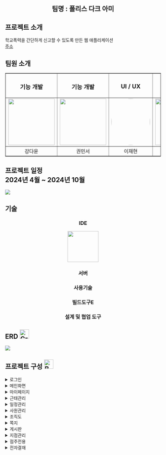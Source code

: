 <div align="center">
<h2>팀명 : 폴리스 다크 아미 </h2>
</div>

## 프로젝트 소개

학교폭력을 간단하게 신고할 수 있도록 만든 웹 애플리케이션 <br>
<a href="http://teacherdev09.kro.kr:9999/creativeschool">주소</a>


##  팀원 소개

<table border="1" style="border-collspace: collspace; margin: 0 auto; text-align: center;">
  <tr>
    <td><h3 style="text-align: center;">기능 개발</h3></td>
    <td><h3 style="text-align: center;">기능 개발</h3></td>
    <td><h3 style="text-align: center;">UI / UX</h3></td>
    <td><h3 style="text-align: center;">화면구현</h3></td>
    <td><h3 style="text-align: center;">기능 개발</h3></td>
  </tr>
  <tr>
    <td><img src="https://private-user-images.githubusercontent.com/148295633/305689724-5abe4eed-4059-4785-b9ca-634a615b0c4d.png?jwt=eyJhbGciOiJIUzI1NiIsInR5cCI6IkpXVCJ9.eyJpc3MiOiJnaXRodWIuY29tIiwiYXVkIjoicmF3LmdpdGh1YnVzZXJjb250ZW50LmNvbSIsImtleSI6ImtleTUiLCJleHAiOjE3MzQ3ODA4NjAsIm5iZiI6MTczNDc4MDU2MCwicGF0aCI6Ii8xNDgyOTU2MzMvMzA1Njg5NzI0LTVhYmU0ZWVkLTQwNTktNDc4NS1iOWNhLTYzNGE2MTViMGM0ZC5wbmc_WC1BbXotQWxnb3JpdGhtPUFXUzQtSE1BQy1TSEEyNTYmWC1BbXotQ3JlZGVudGlhbD1BS0lBVkNPRFlMU0E1M1BRSzRaQSUyRjIwMjQxMjIxJTJGdXMtZWFzdC0xJTJGczMlMkZhd3M0X3JlcXVlc3QmWC1BbXotRGF0ZT0yMDI0MTIyMVQxMTI5MjBaJlgtQW16LUV4cGlyZXM9MzAwJlgtQW16LVNpZ25hdHVyZT1iYTJmMDdkNmZjY2M1ZTU1MTIxZDVhOTZjMDFkODllZmJlMzY3NGViN2MxNTA5ZmVmNDVmMDQyOTc2OWQ5YTU2JlgtQW16LVNpZ25lZEhlYWRlcnM9aG9zdCJ9.lj1uHFRZwcRS8fR1_ZlfzLf4jvSlQge9AadgM15an7I" width="150" height="150"></td>
    <td><img src="https://dayoon07.github.io/static-page-test/img/mantoman.png" width="150" height="150"></td>
    <td><img src="https://dayoon07.github.io/static-page-test/img/jeh.png" style="border-radius: 100%;" width="125" height="150"></td>
    <td><img src="https://private-user-images.githubusercontent.com/148295633/305689714-bc69cf01-6cd1-4649-8e43-7a0fd9fe7c7d.png?jwt=eyJhbGciOiJIUzI1NiIsInR5cCI6IkpXVCJ9.eyJpc3MiOiJnaXRodWIuY29tIiwiYXVkIjoicmF3LmdpdGh1YnVzZXJjb250ZW50LmNvbSIsImtleSI6ImtleTUiLCJleHAiOjE3MzQ3Nzk4MzQsIm5iZiI6MTczNDc3OTUzNCwicGF0aCI6Ii8xNDgyOTU2MzMvMzA1Njg5NzE0LWJjNjljZjAxLTZjZDEtNDY0OS04ZTQzLTdhMGZkOWZlN2M3ZC5wbmc_WC1BbXotQWxnb3JpdGhtPUFXUzQtSE1BQy1TSEEyNTYmWC1BbXotQ3JlZGVudGlhbD1BS0lBVkNPRFlMU0E1M1BRSzRaQSUyRjIwMjQxMjIxJTJGdXMtZWFzdC0xJTJGczMlMkZhd3M0X3JlcXVlc3QmWC1BbXotRGF0ZT0yMDI0MTIyMVQxMTEyMTRaJlgtQW16LUV4cGlyZXM9MzAwJlgtQW16LVNpZ25hdHVyZT1mZGFmYzRjNzlmNTYwZTRjM2Q2ZTg4ZmM4YmY0OWE1ZDUyMmVkNmJmNjc1NTBiODA2ZWQ2NmZlMjdlMDgzN2JiJlgtQW16LVNpZ25lZEhlYWRlcnM9aG9zdCJ9.WP2_MFSHwW9F4AgQdHVJu_l5Neld1_Z_UybtueZlTjg" width="150" height="150"></td>
    <td><img src="https://private-user-images.githubusercontent.com/148295633/305689727-57f1c575-7ca3-4413-812a-9d0395ac68ce.png?jwt=eyJhbGciOiJIUzI1NiIsInR5cCI6IkpXVCJ9.eyJpc3MiOiJnaXRodWIuY29tIiwiYXVkIjoicmF3LmdpdGh1YnVzZXJjb250ZW50LmNvbSIsImtleSI6ImtleTUiLCJleHAiOjE3MzQ3ODA3NTYsIm5iZiI6MTczNDc4MDQ1NiwicGF0aCI6Ii8xNDgyOTU2MzMvMzA1Njg5NzI3LTU3ZjFjNTc1LTdjYTMtNDQxMy04MTJhLTlkMDM5NWFjNjhjZS5wbmc_WC1BbXotQWxnb3JpdGhtPUFXUzQtSE1BQy1TSEEyNTYmWC1BbXotQ3JlZGVudGlhbD1BS0lBVkNPRFlMU0E1M1BRSzRaQSUyRjIwMjQxMjIxJTJGdXMtZWFzdC0xJTJGczMlMkZhd3M0X3JlcXVlc3QmWC1BbXotRGF0ZT0yMDI0MTIyMVQxMTI3MzZaJlgtQW16LUV4cGlyZXM9MzAwJlgtQW16LVNpZ25hdHVyZT05YjAyMjE3NmU3ZTY1OGJjNDdhMjg5OTVhNzhiMDg5YzQ2MDdlOWM2MjZiOTE5OTRhODQ5YTIzNTU5N2I1ZDc2JlgtQW16LVNpZ25lZEhlYWRlcnM9aG9zdCJ9.rtTIZjgWvOlLOSJIOe5TmxOq4kXswme9aI_7w3QKnrs" width="150" height="150"></td>
  </tr>
  <tr>
    <td>강다윤</td>
    <td>권민서</td>
    <td>이재현</td>
    <td>우예진</td>
    <td>박은서</td>
  </tr>
</table>


##  프로젝트 일정 <br> 2024년 4월 ~ 2024년 10월

<div style="width: 100%; margin: 0 auto;">
  <img src="https://dayoon07.github.io/static-page-test/img/project.png">
</div>

##  기술

<div align="center">

<h3 style="text-align: center">IDE</h3>
<img src="https://encrypted-tbn0.gstatic.com/images?q=tbn:ANd9GcRRtQyXi1necbFlJOetK3_3MHaLeHDGZ-C3pw&s" width="100" height="100">
<h3 style="text-align: center">서버</h3>
<h3 style="text-align: center">사용기술</h3>
<h3 style="text-align: center">빌드도구E</h3>
<h3 style="text-align: center">설계 및 협업 도구</h3>

</div>

##  ERD <img src="https://raw.githubusercontent.com/Tarikul-Islam-Anik/Animated-Fluent-Emojis/master/Emojis/Objects/Crayon.png" alt="Crayon" width="30" height="30" />

<picture>
<img src="https://github.com/jjiyeong/-Saerok_final/assets/148295633/d796eb63-eac7-4761-abec-1c466401243a"/> 
</picture>

##  프로젝트 구성 <img src="https://raw.githubusercontent.com/Tarikul-Islam-Anik/Animated-Fluent-Emojis/master/Emojis/Objects/Bookmark%20Tabs.png" alt="Bookmark Tabs" width="30" height="30" />

<details>
<summary>로그인 </summary>

* ##### ID/PW기반 spring-security를 이용한 인증, 권한 설정
* ##### security remember-me를 사용하여 로그인 상태 유지 가능

</details>

<details>
<summary>메인화면 </summary>

* ##### 출/퇴근버튼, 게시판, 전자결재, 일정, 매출추이 그래프 화면에 출력
  
</details>

<details>
<summary>마이페이지</summary>

* ##### ajax 통신을 이용한 데이터 변경처리
* ##### 주소 API 사용하여 주소 출력

</details>

<details>
<summary>근태관리 <!--<img src="https://raw.githubusercontent.com/Tarikul-Islam-Anik/Animated-Fluent-Emojis/master/Emojis/Travel%20and%20places/Alarm%20Clock.png" alt="Alarm Clock" width="25" height="25" />-->
</summary>
  
* ##### 출/퇴근 버튼 누르면 화면에 시간 출력
* ##### 저장된 출/퇴근 시간 날짜별로 확인 가능
* ##### 하루 근무 누적 시간 계산

</details>

<details>
<summary>일정관리</summary>
  
* ##### 날짜를 누르면 개인/부서 일정 등록 가능
* ##### 개인/부서 일정 구분되어 출력
  
</details>

<details>
<summary>사원관리</summary>

* ##### 사원 등록
  * ###### 프로필 사진 업로드
  * ###### 사원 정보 입력 후 사원 등록 가능
* ##### 사원 조회
  * ###### 전체사원 정보 List로 출력
  * ###### 사원 정보 수정 화면 모달창으로 출력
* ##### 사원 수정
  * ###### 분기처리하여 script로 권한을 나누어 인사팀 부장에게만 수정 및 삭제버튼 출력
  * ###### ajax 사용하여 사원 정보 수정 및 삭제 구현
  
</details>

<details>
<summary>조직도</summary>

* ##### DB에 저장된 팀별 List 출력
  
</details>
  
<details>
<summary>쪽지</summary>
  
* ##### 쪽지 보내기
  * ###### 사용자가 key를 누를 때마다 keydown 이벤트를 감지하여 사원 조회 가능
  * ###### 쪽지 작성 시, 이를 서버 또는 데이터베이스에 전송
* ##### 받은 쪽지함 / 보낸 쪽지함
  * ###### 사용자가 전송 또는 수신한 쪽지들의 목록을 보여줌
  * ###### 쪽지의 발신자, 내용, 보낸 시간, 수신확인의 정보를 표시
* ##### 휴지통
  * ###### 사용자가 삭제한 쪽지 보관
  * ###### 필요한 경우, 휴지통을 비우거나 삭제된 쪽지를 복구하는 기능을 제공
</details>

<details>
<summary>게시판</summary>

* ##### 게시글 작성
  * ###### CKEditor를 사용하여 사용자가 게시글을 작성
  * ###### 게시글의 제목, 내용, 그림 등을 포함하여 원하는 형식으로 게시글을 작성 가능
  * ###### 필요한 경우, 게시글에 태그를 추가하거나 파일을 첨부할 수 있는 기능을 제공
  
* ##### 게시글 목록 조회
  * ###### 게시판에 작성된 게시글들의 목록을 표시
  * ###### 게시글의 제목, 작성자, 작성일 등의 정보를 표시하여 사용자가 쉽게 확인할 수 있도록 함

* ##### 게시글 삭제
  * ###### 게시판에 작성된 게시글을 삭제할 수 있는 기능을 제공
  * ###### 사용자가 게시글을 선택하고 삭제 버튼을 클릭하면 해당 게시글을 삭제할 수 있도록 함
</details>

<details>
  <summary>지점관리</summary>
  
* ##### 전 지점의 매출 확인 및 관리 가능
* ##### 매출현황
  * ###### 일/월/연간 매출 확인 가능
  * ###### 매출 추이를 그래프와 바 차트로 표현
  * ###### 월간 지점별 매출 비교/정렬 기능
* ##### 지점별매출
  * ###### 지점별 일/월/연간 매출 확인 가능
  * ###### 검색 및 정렬 기능 제공
  * ###### 지점별 일별 매출 확인 가능
* ##### 발주목록
  * ###### 발주 상태 확인 및 승인/반려 처리 가능
  * ###### 발주 승인 시 재고 증가 처리
* ##### 지점조회
  * ###### 지점 정보 확인 및 추가/수정/삭제 기능 제공
  
</details>

<details><summary>점주전용</summary>
  
* ##### 자신의 지점 매출 확인 및 관리 가능
* #####  매출관리
  * ###### 일/월간/연간 매출 확인 가능
  * ###### 카테고리별 매출 분석 차트 제공
  * ###### 일별 매출 확인 및 매출 등록 기능 제공
* #####  재고관리
  * ###### 재고 목록 확인 및 품목 검색 기능 제공
* #####  발주신청
  * ###### 발주 취소 기능 제공
  * ###### 본사 및 자신의 발주 목록에서 확인 가능
* #####  발주목록
  * ###### 발주 목록 및 상태 확인 가능
  * ###### 발주 취소 기능 제공
  
</details>

<details>
<summary>전자결재</summary>

* ##### 전체문서함
  * ###### 전체결재 문서, 결재진행중 문서, 결재완료 문서 메뉴로 나누어 출력
* ##### 내 문서함
  * ###### 내가 작성한 결재, 내가 결재할 문서, 결재 완료한 문서 리스트로 출력 및 진행 상태 확인 가능
* ##### 결재 양식
  * ###### 품의서, 휴가신청서, 지출결의서 양식 제공 및 등록 가능
* #####  결재선 등록 (승인자 추가)
* ##### 결재 진행
  * ###### 최초, 중간, 최종 승인자 순서로 결재 구현
  * ###### 승인 및 반려로 구분 (반려 사유 입력창 생성 후 처리 구현)
  
</details>

